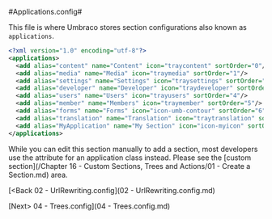 #Applications.config#

This file is where Umbraco stores section configurations also known as `applications`.

```xml
<?xml version="1.0" encoding="utf-8"?>
<applications>
  <add alias="content" name="Content" icon="traycontent" sortOrder="0"/>
  <add alias="media" name="Media" icon="traymedia" sortOrder="1"/>
  <add alias="settings" name="Settings" icon="traysettings" sortOrder="2"/>
  <add alias="developer" name="Developer" icon="traydeveloper" sortOrder="3"/>
  <add alias="users" name="Users" icon="trayusers" sortOrder="4"/>
  <add alias="member" name="Members" icon="traymember" sortOrder="5"/>
  <add alias="forms" name="Forms" icon="icon-umb-contour" sortOrder="6"/>
  <add alias="translation" name="Translation" icon="traytranslation" sortOrder="7"/>
  <add alias="MyApplication" name="My Section" icon="icon-myicon" sortOrder="15"/>
</applications>
```

While you can edit this section manually to add a section, most developers use the attribute for an application class instead.  Please see the [custom section](/Chapter 16 - Custom Sections, Trees and Actions/01 - Create a Section.md) area.

[<Back 02 - UrlRewriting.config](02 - UrlRewriting.config.md)

[Next> 04 - Trees.config](04 - Trees.config.md)
